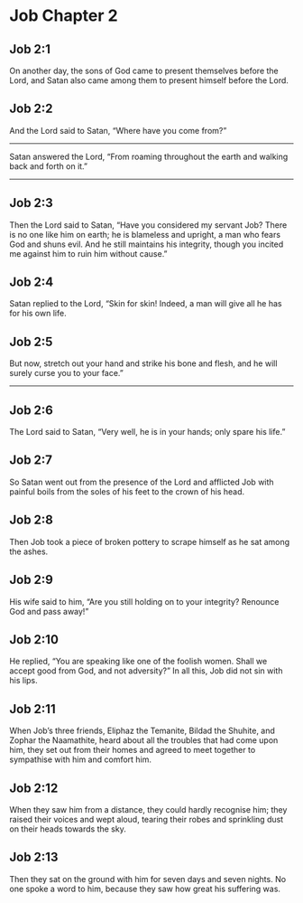 # Job Chapter 2

## Job 2:1

On another day, the sons of God came to present themselves before the Lord, and Satan also came among them to present himself before the Lord.

## Job 2:2

And the Lord said to Satan, “Where have you come from?”

---

Satan answered the Lord, “From roaming throughout the earth and walking back and forth on it.”

---

## Job 2:3

Then the Lord said to Satan, “Have you considered my servant Job? There is no one like him on earth; he is blameless and upright, a man who fears God and shuns evil. And he still maintains his integrity, though you incited me against him to ruin him without cause.”

## Job 2:4

Satan replied to the Lord, “Skin for skin! Indeed, a man will give all he has for his own life.

## Job 2:5

But now, stretch out your hand and strike his bone and flesh, and he will surely curse you to your face.”

---

## Job 2:6

The Lord said to Satan, “Very well, he is in your hands; only spare his life.”

## Job 2:7

So Satan went out from the presence of the Lord and afflicted Job with painful boils from the soles of his feet to the crown of his head.

## Job 2:8

Then Job took a piece of broken pottery to scrape himself as he sat among the ashes.

## Job 2:9

His wife said to him, “Are you still holding on to your integrity? Renounce God and pass away!”

## Job 2:10

He replied, “You are speaking like one of the foolish women. Shall we accept good from God, and not adversity?” In all this, Job did not sin with his lips.

## Job 2:11

When Job’s three friends, Eliphaz the Temanite, Bildad the Shuhite, and Zophar the Naamathite, heard about all the troubles that had come upon him, they set out from their homes and agreed to meet together to sympathise with him and comfort him.

## Job 2:12

When they saw him from a distance, they could hardly recognise him; they raised their voices and wept aloud, tearing their robes and sprinkling dust on their heads towards the sky.

## Job 2:13

Then they sat on the ground with him for seven days and seven nights. No one spoke a word to him, because they saw how great his suffering was.
